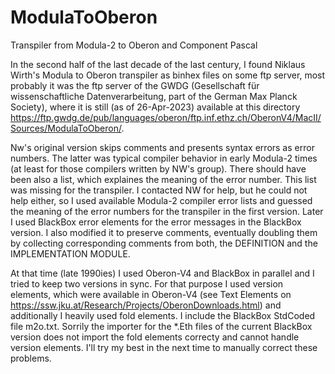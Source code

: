 # ModulaToOberon
Transpiler from Modula-2 to Oberon and Component Pascal

In the second half of the last decade of the last century, I found Niklaus Wirth's Modula to Oberon transpiler as binhex files on some ftp server, most probably it was the ftp server of the GWDG (Gesellschaft für wissenschaftliche Datenverarbeitung, part of the German Max Planck Society), where it is still (as of 26-Apr-2023) available at this directory https://ftp.gwdg.de/pub/languages/oberon/ftp.inf.ethz.ch/OberonV4/MacII/Sources/ModulaToOberon/.

Nw's original version skips comments and presents syntax errors as error numbers. The latter was typical compiler behavior in early Modula-2 times (at least for those compilers written by NW's group). There should have been also a list, which explaines the meaning of the error number. This list was missing for the transpiler. I contacted  NW for help, but he could not help either, so I used available Modula-2 compiler error lists and  guessed the meaning of the error numbers for the transpiler in the first version. Later I used BlackBox error elements for the error messages in the BlackBox version. I also modified it to preserve comments, eventually doubling them by collecting corresponding comments from both, the DEFINITION and the IMPLEMENTATION MODULE.

At that time (late 1990ies) I used Oberon-V4 and BlackBox in parallel and I tried to keep two versions in sync.  For that purpose I used  version elements, which were available in Oberon-V4 (see Text Elements on https://ssw.jku.at/Research/Projects/OberonDownloads.html) and additionally I heavily used fold elements. I include the BlackBox StdCoded file m2o.txt. Sorrily the importer for the *.Eth files of the current BlackBox version does not import the fold elements correcty and cannot handle version elements. I'll try my best in the next time to manually correct these problems.
